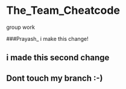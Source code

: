 # The_Team_Cheatcode
group work


###Prayash_ i make this change!


## i made this second change

## Dont touch my branch :-) 




